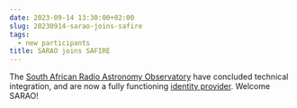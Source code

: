 ```yaml
---
date: 2023-09-14 13:30:00+02:00
slug: 20230914-sarao-joins-safire
tags:
  - new participants
title: SARAO joins SAFIRE
---
```


The [South African Radio Astronomy Observatory](https://sarao.ac.za/) have concluded technical integration, and are now a fully functioning [identity provider](https://safire.ac.za/participants/idp/list/#south-african-radio-astronomy-observatory). Welcome SARAO!

